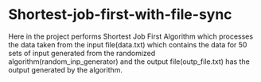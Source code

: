 # Shortest-job-first-with-file-sync
Here in the project performs Shortest Job First Algorithm which processes the data taken from the input file(data.txt) which contains the data for 50 sets of input generated from the randomized algorithm(random_inp_generator) and the output file(outp_file.txt) has the output generated by the algorithm.
